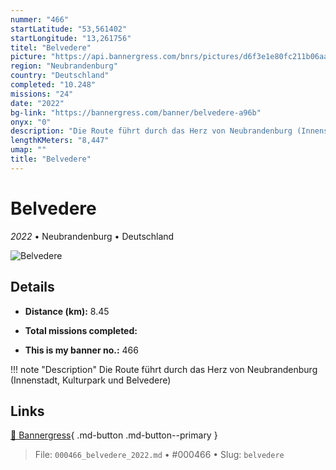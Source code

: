 ```yaml
---
nummer: "466"
startLatitude: "53,561402"
startLongitude: "13,261756"
titel: "Belvedere"
picture: "https://api.bannergress.com/bnrs/pictures/d6f3e1e80fc211b06aa34bcc8e4b25cc"
region: "Neubrandenburg"
country: "Deutschland"
completed: "10.248"
missions: "24"
date: "2022"
bg-link: "https://bannergress.com/banner/belvedere-a96b"
onyx: "0"
description: "Die Route führt durch das Herz von Neubrandenburg (Innenstadt, Kulturpark und Belvedere)"
lengthKMeters: "8,447"
umap: ""
title: "Belvedere"
---
```

# Belvedere

*2022* • Neubrandenburg • Deutschland

![Belvedere](https://api.bannergress.com/bnrs/pictures/d6f3e1e80fc211b06aa34bcc8e4b25cc)

## Details
- **Distance (km):** 8.45

- **Total missions completed:** 
- **This is my banner no.:** 466


!!! note "Description"
    Die Route führt durch das Herz von Neubrandenburg (Innenstadt, Kulturpark und Belvedere)



## Links
[🔗 Bannergress](https://bannergress.com/banner/belvedere-a96b){ .md-button .md-button--primary }



> File: `000466_belvedere_2022.md` • #000466 • Slug: `belvedere`
